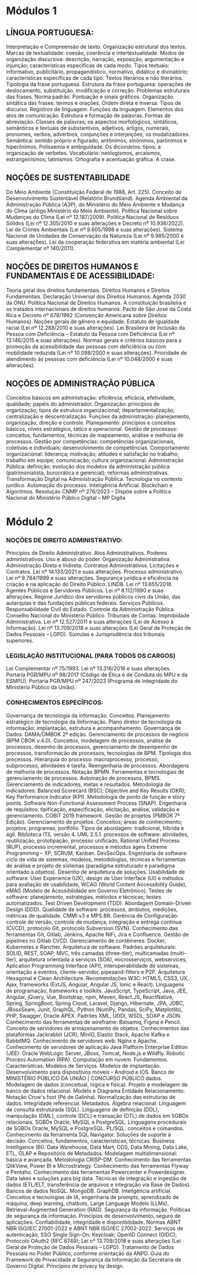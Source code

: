 # Módulos 1

## LÍNGUA PORTUGUESA:
Interpretação e Compreensão de texto. Organização estrutural dos textos. Marcas de textualidade: coesão, coerência e intertextualidade. Modos de organização discursiva: descrição, narração, exposição, argumentação e injunção; características específicas de cada modo. Tipos textuais: informativo, publicitário, propagandístico, normativo, didático e divinatório; características específicas de cada tipo. Textos literários e não literários. Tipologia da frase portuguesa. Estrutura da frase portuguesa: operações de deslocamento, substituição, modificação e correção. Problemas estruturais das frases. Norma padrão. Pontuação e sinais gráficos. Organização sintática das frases: termos e orações. Ordem direta e inversa. Tipos de discurso. Registros de linguagem. Funções da linguagem. Elementos dos atos de comunicação. Estrutura e formação de palavras. Formas de abreviação. Classes de palavras; os aspectos morfológicos, sintáticos, semânticos e textuais de substantivos, adjetivos, artigos, numerais, pronomes, verbos, advérbios, conjunções e interjeições; os modalizadores. Semântica: sentido próprio e figurado; antônimos, sinônimos, parônimos e hiperônimos. Polissemia e ambiguidade. Os dicionários: tipos; a organização de verbetes. Vocabulário: neologismos, arcaísmos, estrangeirismos; latinismos. Ortografia e acentuação gráfica. A crase.

## NOÇÕES DE SUSTENTABILIDADE
Do Meio Ambiente (Constituição Federal de 1988, Art. 225). Conceito de Desenvolvimento Sustentável (Relatório Brundtland). Agenda Ambiental da Administração Pública (A3P), do Ministério do Meio Ambiente e Mudança do Clima (antigo Ministério do Meio Ambiente). Política Nacional sobre Mudanças do Clima (Lei nº 12.187/2009). Política Nacional de Resíduos Sólidos (Lei nº 12.305/2010 e suas alterações e Decreto nº 10.936/2022). Lei de Crimes Ambientais (Lei nº 9.605/1998 e suas alterações). Sistema Nacional de Unidades de Conservação da Natureza (Lei nº 9.985/2000 e suas alterações). Lei da cooperação federativa em matéria ambiental (Lei Complementar nº 140/2011).

## NOÇÕES DE DIREITOS HUMANOS E FUNDAMENTAIS E DE ACESSIBILIDADE:

Teoria geral dos direitos fundamentais. Direitos Humanos e Direitos Fundamentais. Declaração Universal dos Direitos Humanos. Agenda 2030 da ONU. Política Nacional de Direitos Humanos. A constituição brasileira e os tratados internacionais de direitos humanos. Pacto de São José da Costa Rica e Decreto nº 678/1992 (Convenção Americana sobre Direitos Humanos). Noções gerais de gênero e equidade. Estatuto de igualdade racial (Lei nº 12.288/2010 e suas alterações). Lei Brasileira de Inclusão da Pessoa com Deficiência – Estatuto da Pessoa com Deficiência (Lei nº 13.146/2015 e suas alterações). Normas gerais e critérios básicos para a promoção da acessibilidade das pessoas com deficiência ou com mobilidade reduzida (Lei nº 10.098/2000 e suas alterações). Prioridade de atendimento às pessoas com deficiência (Lei nº 10.048/2000 e suas alterações).

## NOÇÕES DE ADMINISTRAÇÃO PÚBLICA 

Conceitos básicos em administração: eficiência, eficácia, efetividade, qualidade; papéis do administrador. Organização: princípios de organização; tipos de estrutura  organizacional; departamentalização; centralização e descentralização. Funções da administração: planejamento, organização, direção e controle. Planejamento: princípios e conceitos básicos, níveis estratégico, tático e operacional. Gestão de processos: conceitos, fundamentos, técnicas de mapeamento, análise e melhoria de processos. Gestão por competências: competências organizacionais, coletivas e individuais; desenvolvimento de competências. Comportamento organizacional: liderança; motivação; atitudes e satisfação no trabalho; trabalho em equipe; comunicação; cultura organizacional. Administração Pública: definição; evolução dos modelos da administração pública (patrimonialista, burocrática e gerencial); reformas administrativas. Transformação Digital na Administração Pública. Tecnologia no contexto jurídico. Automação do processo. Inteligência Artificial. Blockchain e Algoritmos. Resolução CNMP nº 276/2023 – Dispõe sobre a Política Nacional do Ministério Público Digital – MP Digita

# Módulo 2

### NOÇÕES DE DIREITO ADMINISTRATIVO:

Princípios de Direito Administrativo. Atos Administrativos. Poderes administrativos. Uso e abuso do poder. Organização Administrativa. Administração Direta e Indireta. Contratos Administrativos. Licitações e Contratos. Lei nº 14.133/2021 e suas alterações. Processo administrativo. Lei nº 9.784/1999 e suas alterações. Segurança jurídica e eficiência na criação e na aplicação do Direito Público. LINDB. Lei nº 13.655/2018. Agentes Públicos e Servidores Públicos. Lei nº 8.112/1990 e suas alterações. Regime Jurídico dos servidores públicos civis da União, das autarquias e das fundações públicas federais. Serviços Públicos. Responsabilidade Civil do Estado. Controle da Administração Pública. Conselho Nacional do Ministério Público. Tribunais de Contas. Improbidade Administrativa. Lei nº 12.527/2011 e suas alterações (Lei de Acesso à Informação). Lei nº 13.709/2018 e suas alterações (Lei Geral de Proteção de Dados Pessoais – LGPD). Súmulas e Jurisprudência dos tribunais superiores.
### **LEGISLAÇÃO INSTITUCIONAL (PARA TODOS OS CARGOS)** 
Lei Complementar nº 75/1993. Lei nº 13.316/2016 e suas alterações. Portaria PGR/MPU nº 98/2017 (Código de Ética e de Conduta do MPU e da ESMPU). Portaria PGR/MPU nº 247/2023 (Programa de Integridade do Ministério Público da União).

### **CONHECIMENTOS ESPECÍFICOS**:

Governança de tecnologia da informação. Conceitos. Planejamento estratégico de tecnologia da iInformação. Plano diretor de tecnologia da informação: implantação, estrutura e acompanhamento. Governança de Dados. DAMA/DMBOK 2ª edição. Gerenciamento de processos de negócio (BPM CBOK v.4.0). Conceitos, modelagem de processos, análise de processos, desenho de processos, gerenciamento de desempenho de processos, transformação de processos, tecnologias de BPM. Tipologia dos processos. Hierarquia do processo: macroprocesso, processo, subprocesso, atividades e tarefa. Reengenharia de processos. Abordagens de melhoria de processos. Notação BPMN. Ferramentas e tecnologias de gerenciamento de processos. Automação de processos. BPMS. Gerenciamento de indicadores, metas e resultados. Metodologia de indicadores: Balanced Scorecard (BSC); Objective and Key Results (OKR); Key Performance Indicator (KPI). Metodologia de ponto de função e story points. Software Non-Functional Assessment Process (SNAP). Engenharia de requisitos: tipificação, especificação, elicitação, análise, validação e gerenciamento. COBIT 2019 framework. Gestão de projetos (PMBOK 7ª Edição). Gerenciamento de projetos. Conceitos; áreas de conhecimento; projetos; programas; portfólio. Tipos de abordagem: tradicional, híbrida e ágil. Biblioteca ITIL versão 4. UML 2.5.1. processos de software: atividades, reutilização, prototipação, processo unificado, Rational Unified Process (RUP), processo incremental, processos e métodos ágeis Extreme Programming – XP, SCRUM, Kanban. DevSecOps. Engenharia de software: ciclo de vida de sistemas, modelos, metodologias, técnicas e ferramentas de análise e projeto de sistemas (paradigma estruturado e paradigma orientado a objetos). Desenho de arquitetura de soluções. Usabilidade de software: User Experience (UX), design de User Interface (UI) e métodos para avaliação de usabilidade, WCAG (World Content Accessibility Guide), eMAG (Modelo de Acessibilidade em Governo Eletrônico). Testes de software: planejamento, estratégias, métodos e técnicas; testes automatizados. Test Driven Development (TDD). Abordagem Domain-Driven Design (DDD). Qualidade de software: processos, atributos, medições, métricas de qualidade. CMMI v3 e MPS.BR. Gerência de Configuração: controle de versão, controle de mudança, integração e entrega contínua (CI/CD), protocolo Git, protocolo Subversion (SVN). Conhecimento das ferramentas Git, Gitlab, Jenkins, Apache NiFi, Jira e Confluence. Gestão de pipelines no Gitlab CI/CD. Gerenciamento de contêineres: Docker, Kubernetes e Rancher. Arquitetura de software. Padrões arquiteturais: SOLID, REST, SOAP, MVC, três camadas (three-tier), multicamadas (multi-tier), arquitetura orientada a serviços (SOA), microsserviços, webservices, Aplication Programming Interface (API), interoperabilidade de sistemas, orientação a eventos, cliente-servidor, pipesand-filters e P2P. Arquitetura Hexagonal e Clean Architecture. Recomendações W3C: HTML5, CSS3, UX, Ajax, frameworks (ExtJS, Angular, Angular JS, Ionic e React). Linguagens de programação, frameworks e toolkits. JavaScript, TypeScript, Java, JEE, Angular, jQuery, Vue, Bootstrap, npm, Maven, React.JS, ReactNative, Spring, SpringBoot, Spring Cloud, Laravel, Django, Hibernate, JPA, JDBC, JBossSeam, Junit, GraphQL, Python (NumPy, Pandas, SciPy, Matplotlib), PHP, Swagger, Oracle APEX. Padrões XML, UDDI, WSDL, SOAP e JSON. Conhecimento das ferramentas de wireframe: Balsamiq, Figma e Pencil. Conceito de servidores de armazenamento de objetos. Conhecimentos das plataformas Jackrabbit (JCR), MinIO, Elastic Stack, Apache Kafka e RabbitMQ. Conhecimento de servidores web: Nginx e Apache. Conhecimento de servidores de aplicação Java Platform Enterprise Edition (JEE): Oracle WebLogic Server, JBoss, Tomcat, Node.js e Wildfly. Robotic Process Automation (RPA). Computação em nuvem. Fundamentos. Características. Modelos de Serviços. Modelos de implantação. Desenvolvimento para dispositivos móveis - Android e IOS. Banco de MINISTÉRIO PÚBLICO DA UNIÃO | CONCURSO PÚBLICO dados. Modelagem de dados (conceitual, lógica e física). Projeto e modelagem de banco de dados relacional. Modelo e Diagrama Entidade Relacionamento. Notação Crow's foot (Pé de Galinha). Normalização das estruturas de dados. Integridade referencial. Metadados. Álgebra relacional. Linguagem de consulta estruturada (SQL). Linguagens de definição (DDL), manipulação (DML), controle (DCL) e transação (DTL) de dados em SGBDs relacionais. SGBDs Oracle, MySQL e PostgreSQL. Linguagens procedurais de SGBDs Oracle, MySQL e PostgreSQL. PL/SQL: conceitos e comandos. Conhecimento da ferramenta SQL Navigator. Soluções de suporte à decisão. Conceitos, fundamentos, características, técnicas. Business Intelligence (BI). Data Warehouse, Data Mart, ODS, Data Mining, Data Lake, ETL, OLAP e Repositório de Metadados. Modelagem multidimensional: básica e avançada. Metodologia CRISP-DM. Conhecimento das ferramentas QlikView, Power BI e Microstrategy. Conhecimento das ferramentas Flyway e Pentaho. Conhecimento das ferramentas Powercenter e Powerdesigner. Data lakes e soluções para big data. Técnicas de integração e ingestão de dados (ETL/ELT, transferência de arquivos e integração via Base de Dados). Bancos de dados NoSQL. MongoDB. GraphDB. Inteligência artificial. Conceitos e tecnologias de IA, engenharia de prompts, aprendizado de máquina, deep learning, chatbots, Large Language Models (LLMs), Retrieval-Augmented Generation (RAG). Segurança da informação. Políticas de segurança da informação. Princípios de desenvolvimento, seguro de aplicações. Confiabilidade, integridade e disponibilidade. Normas ABNT NBR ISO/IEC 27001-2022 e ABNT NBR ISO/IEC 27002-2022. Serviços de autenticação; SSO Single Sign-On; Keycloak; OpenID Connect (OIDC); Protocolo OAuth2 (RFC 6749); Lei nº 13.709/2018 e suas alterações (Lei Geral de Proteção de Dados Pessoais – LGPD). Tratamento de Dados Pessoais no Poder Público, conforme orientação da ANPD. Guia do Framework de Privacidade e Segurança da Informação da Secretaria de Governo Digital. Princípios de privacy by design.